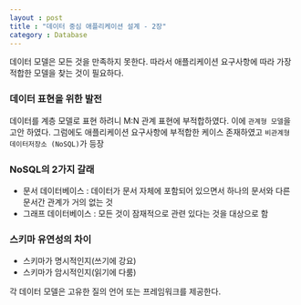 ```yaml
---
layout : post
title : "데이터 중심 애플리케이션 설계 - 2장"
category : Database
---
```


데이터 모델은 모든 것을 만족하지 못한다. 따라서 애플리케이션 요구사항에 따라 가장 적합한 모델을 찾는 것이 필요하다.

### 데이터 표현을 위한 발전
데이터를 계층 모델로 표현 하려니 M:N 관계 표현에 부적합하였다.
이에 `관계형 모델`을 고안 하였다.  그럼에도 애플리케이션 요구사항에 부적합한 케이스 존재하였고 
`비관계형 데이터저장소 (NoSQL)`가 등장

### NoSQL의 2가지 갈래

- 문서 데이터베이스 : 데이터가 문서 자체에 포함되어 있으면서 하나의 문서와 다른 문서간 관계가 거의 없는 것
- 그래프 데이터베이스 : 모든 것이 잠재적으로 관련 있다는 것을 대상으로 함

### 스키마 유연성의 차이
- 스키마가 명시적인지(쓰기에 강요)
- 스키마가 암시적인지(읽기에 다룸)

각 데이터 모델은 고유한 질의 언어 또는 프레임워크를 제공한다.